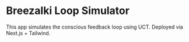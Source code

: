 # Breezalki Loop Simulator

This app simulates the conscious feedback loop using UCT.
Deployed via Next.js + Tailwind.